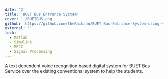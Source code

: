 ```yaml
---
date: '2'
title: 'BUET Bus Entrance System'
cover: './BUETBUS.png'
github: 'https://github.com/theRaihann/BUET-Bus-Entrance-System-using-Voice-Recognition'
external: ''
tech:
  - Matlab
  - Simulink
  - MFCC
  - Signal Processing
---
```

A text dependent voice recognition based digital system for BUET Bus Service over the existing conventional system to help the students.
